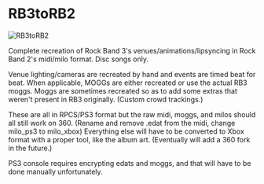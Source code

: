 # RB3toRB2
![RB3toRB2](https://raw.githubusercontent.com/C0Assassin/RB3toRB2/main/3to2.png)


Complete recreation of Rock Band 3's venues/animations/lipsyncing in Rock Band 2's midi/milo format. Disc songs only.

Venue lighting/cameras are recreated by hand and events are timed beat for beat.
When applicable, MOGGs are either recreated or use the actual RB3 moggs. Moggs are sometimes recreated so as to add some extras that weren't present in RB3 originally. (Custom crowd trackings.)


These are all in RPCS/PS3 format but the raw midi, moggs, and milos should all still work on 360. (Rename and remove .edat from the midi, change milo_ps3 to milo_xbox)
Everything else will have to be converted to Xbox format with a proper tool, like the album art.
(Eventually will add a 360 fork in the future.)

PS3 console requires encrypting edats and moggs, and that will have to be done manually unfortunately.


